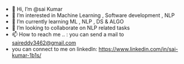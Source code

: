 - 👋 Hi, I’m @sai Kumar 
- 👀 I’m interested in Machine Learning , Software development  , NLP
- 🌱 I’m currently learning ML , NLP , DS & ALGO 
- 💞️ I’m looking to collaborate on NLP related tasks 
- 📫 How to reach me .. : you can send a mail to saireddy3462@gmail.com 
- you can connect to me on linkedIn: https://www.linkedin.com/in/sai-kumar-1b1s/

